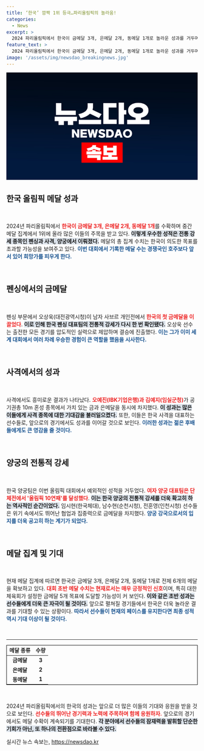 ```yaml
---
title: ‘한국’ 깜짝 1위 등극…파리올림픽의 놀라움!
categories:
  - News
excerpt: >
  2024 파리올림픽에서 한국이 금메달 3개, 은메달 2개, 동메달 1개로 놀라운 성과를 거두며 메달 순위 1위를 차지했다. 예상 밖의 기세로 올림픽 10연패를 달성한 양궁 팀과 함께 우뚝 선 한국 선수단의 다음 행보가 궁금하다!
feature_text: >
  2024 파리올림픽에서 한국이 금메달 3개, 은메달 2개, 동메달 1개로 놀라운 성과를 거두며 메달 순위 1위를 차지했다. 예상 밖의 기세로 올림픽 10연패를 달성한 양궁 팀과 함께 우뚝 선 한국 선수단의 다음 행보가 궁금하다!
image: '/assets/img/newsdao_breakingnews.jpg'
---
```


<p><img src="/assets/img/newsdao_breakingnews.jpg" alt="ranknews 속보" /></p>

<h2 data-ke-size="size26">한국 올림픽 메달 성과</h2>

<p data-ke-size="size16">&nbsp;</p>

<p>2024년 파리올림픽에서 <b><span style="color: #ee2323;">한국이 금메달 3개, 은메달 2개, 동메달 1개</span></b>를 수확하며 중간 메달 집계에서 1위에 올라 많은 이들의 주목을 받고 있다. <b><span style="background-color: #21538527;">이렇게 우수한 성적은 전통 강세 종목인 펜싱과 사격, 양궁에서 이뤄졌다.</span></b> 메달의 총 집계 수치는 한국이 의도한 목표를 초과할 가능성을 보여주고 있다. <b><span style="color: #1a5490;">이번 대회에서 기록한 메달 수는 경쟁국인 호주보다 앞서 있어 희망가를 피우게 한다.</span></b> </p>

<p data-ke-size="size16">&nbsp;</p>

<h2 data-ke-size="size26">펜싱에서의 금메달</h2>

<p data-ke-size="size16">&nbsp;</p>

<p>펜싱 부문에서 오상욱(대전광역시청)이 남자 사브르 개인전에서 <b><span style="color: #ee2323;">한국의 첫 금메달을 이끌었다</span></b>. <b><span style="background-color: #21538527;">이로 인해 한국 펜싱 대표팀의 전통적 강세가 다시 한 번 확인됐다.</span></b> 오상욱 선수는 출전한 모든 경기를 압도적인 실력으로 제압하며 결승에 진출했다. <b><span style="color: #1a5490;">이는 그가 이미 세계 대회에서 여러 차례 우승한 경험이 큰 역할을 했음을 시사한다.</span></b> </p>

<p data-ke-size="size16">&nbsp;</p>

<h2 data-ke-size="size26">사격에서의 성과</h2>

<p data-ke-size="size16">&nbsp;</p>

<p>사격에서도 흥미로운 결과가 나타났다. <b><span style="color: #ee2323;">오예진(IBK기업은행)과 김예지(임실군청)</span></b>가 공기권총 10m 혼성 종목에서 가치 있는 금과 은메달을 동시에 차지했다. <b><span style="background-color: #21538527;">이 성과는 많은 이들에게 사격 종목에 대한 기대감을 불러일으켰다.</span></b> 또한, 이들은 한국 사격을 대표하는 선수들로, 앞으로의 경기에서도 성과를 이어갈 것으로 보인다. <b><span style="color: #1a5490;">이러한 성과는 젊은 후배들에게도 큰 영감을 줄 것이다.</span></b></p>

<p data-ke-size="size16">&nbsp;</p>

<h2 data-ke-size="size26">양궁의 전통적 강세</h2>

<p data-ke-size="size16">&nbsp;</p>

<p>한국 양궁팀은 이번 올림픽 대회에서 예외적인 성적을 거두었다. <b><span style="color: #ee2323;">여자 양궁 대표팀은 단체전에서 '올림픽 10연패'를 달성했다</span></b>. <b><span style="background-color: #21538527;">이는 한국 양궁의 전통적 강세를 더욱 확고히 하는 역사적인 순간이었다.</span></b> 임시현(한국체대), 남수현(순천시청), 전훈영(인천시청) 선수들은 위기 속에서도 뛰어난 협업과 집중력으로 금메달을 차지했다. <b><span style="color: #1a5490;">양궁 강국으로서의 입지를 더욱 공고히 하는 계기가 되었다.</span></b></p>

<p data-ke-size="size16">&nbsp;</p>

<h2 data-ke-size="size26">메달 집계 및 기대</h2>

<p data-ke-size="size16">&nbsp;</p>

<p>현재 메달 집계에 따르면 한국은 금메달 3개, 은메달 2개, 동메달 1개로 전체 6개의 메달을 확보하고 있다. <b><span style="color: #ee2323;">대회 초반 메달 수치는 현재로서는 매우 긍정적인 신호</span></b>이며, 특히 대한체육회가 설정한 금메달 5개 목표에 도달할 가능성이 커 보인다. <b><span style="background-color: #21538527;">이와 같은 초반 성과는 선수들에게 더욱 큰 자극이 될 것이다.</span></b> 앞으로 펼쳐질 경기들에서 한국은 더욱 놀라운 결과를 기대할 수 있는 상황이다. <b><span style="color: #1a5490;">따라서 선수들이 현재의 페이스를 유지한다면 최종 성적 역시 기대 이상이 될 것이다.</span></b></p>

<p data-ke-size="size16">&nbsp;</p>

<hr>

<table style="width: 100%; border: 1px solid #000;">
<thead>
<tr>
<td style="text-align: center; height: 17px;"><b>메달 종류</b></td>
<td style="text-align: center; height: 17px;"><b>수량</b></td>
</tr>
</thead>
<tbody>
<tr>
<td style="text-align: center; height: 17px;"><b>금메달</b></td>
<td style="text-align: center; height: 17px;"><b>3</b></td>
</tr>
<tr>
<td style="text-align: center; height: 17px;"><b>은메달</b></td>
<td style="text-align: center; height: 17px;"><b>2</b></td>
</tr>
<tr>
<td style="text-align: center; height: 17px;"><b>동메달</b></td>
<td style="text-align: center; height: 17px;"><b>1</b></td>
</tr>
</tbody>
</table>

<p data-ke-size="size16">&nbsp;</p>

<p>2024년 파리올림픽에서의 한국의 성과는 앞으로 더 많은 이들의 기대와 응원을 받을 것으로 보인다. <b><span style="color: #ee2323;">선수들의 뛰어난 경기력과 노력에 주목하며 함께 응원하자.</span></b> 앞으로의 경기에서도 메달 수확이 계속되기를 기대한다. <b><span style="background-color: #21538527;">각 분야에서 선수들의 잠재력을 발휘할 단순한 기회가 아닌, 또 하나의 전환점으로 바라볼 수 있다.</span></b></p>
실시간 뉴스 속보는, <a href="https://newsdao.kr" rel="dofollow">https://newsdao.kr</a>


